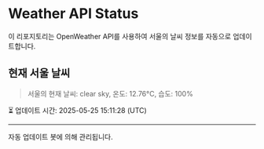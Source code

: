 
# Weather API Status

이 리포지토리는 OpenWeather API를 사용하여 서울의 날씨 정보를 자동으로 업데이트합니다.

## 현재 서울 날씨
> 서울의 현재 날씨: clear sky, 온도: 12.76°C, 습도: 100%

⏳ 업데이트 시간: 2025-05-25 15:11:28 (UTC)

---
자동 업데이트 봇에 의해 관리됩니다.

